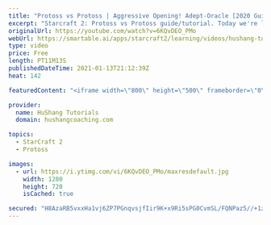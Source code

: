```yaml
---
title: "Protoss vs Protoss | Aggressive Opening! Adept-Oracle [2020 Guide]"
excerpt: "Starcraft 2: Protoss vs Protoss guide/tutorial. Today we're learning an aggressive pvp opening with 8 adepts + 2 oracles. It hits like a tank and there's pretty much no way for your opponent to defend any damage. The question is more so \"how much damage\" can you do?  Protoss vs Protoss | Aggressive Opening!"
originalUrl: https://youtube.com/watch?v=6KQvDEO_PMo
webUrl: https://smartable.ai/apps/starcraft2/learning/videos/hushang-tutorials-protoss-vs-protoss-aggressive-opening-adept-oracle-2020-guide/
type: video
price: Free
length: PT11M13S
publishedDateTime: 2021-01-13T21:12:39Z
heat: 142

featuredContent: "<iframe width=\"800\" height=\"500\" frameborder=\"0\" src=\"https://www.youtube.com/embed/6KQvDEO_PMo\" allow=\"accelerometer; autoplay; encrypted-media; gyroscope; picture-in-picture\" allowfullscreen></iframe>"

provider:
  name: HuShang Tutorials
  domain: hushangcoaching.com

topics:
  - StarCraft 2
  - Protoss

images:
  - url: https://i.ytimg.com/vi/6KQvDEO_PMo/maxresdefault.jpg
    width: 1280
    height: 720
    isCached: true

secured: "H8AzaRB5vxxHa1vj6ZP7PGnqvsjfIir9K+x9Ri5sPG0CvmSL/FQNPaz5//+1zFCMQPIHEQ+L8dLJMJCvBDs8TSK6ySs9NZOSuVK8cK7OPtRcJK1JKGZtnUlmaE6lSaxZt9ajjpiJV73oSoULm2jZyBkvP088q2Ssu9EqeorpQW0h8ocHAbfGQtLXEJ/dyxOxT4QIk7Pl9DnsFnho1rYxrSRzDrsbm1m7nlBP37ajXltYuJfuMuUEBRLMC6I8WrjyANBa0vov1W20/8oigRMz37tOAdsAy2REzE9f5w4DPzvX2q+VDGR+T5K9F0VSKMWU5KapFBfOzGxLtjcDdYBZk5UVfVj+1Tz6ILYYDI0it1gGdfxJ8RQwHwl1+8FChqDiXM9DwOdV6uRNGACa8jFi2w==;LcUgppF4M8YXKM+1x3m/bA=="
---
```


